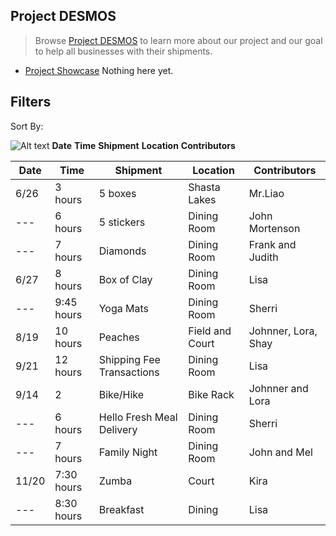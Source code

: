## Project DESMOS
> Browse [Project DESMOS](https://www.coramranch.com/) to learn more about our project and our goal to help all businesses with their shipments.
- [Project Showcase](https://www.youtube.com/watch?v=Mp2-9soBqSo&ab_channel=JaJaBean) Nothing here yet.

## Filters
Sort By:

![Alt text](vscode-local:/c%3A/Users/jwu20/OneDrive/Pictures/Screenshots/Screenshot%20%2889%29.png)
**Date**    **Time**    **Shipment**    **Location**    **Contributors**

| Date | Time | Shipment | Location | Contributors |
| --- | --- | --- | --- | --- |
| 6/26 | 3 hours | 5 boxes | Shasta Lakes | Mr.Liao |
| --- | 6 hours | 5 stickers | Dining Room | John Mortenson |
| --- | 7 hours | Diamonds | Dining Room | Frank and Judith |
| 6/27 | 8 hours | Box of Clay | Dining Room | Lisa |
| --- | 9:45 hours | Yoga Mats | Dining Room | Sherri|
| 8/19 | 10 hours | Peaches | Field and Court | Johnner, Lora, Shay|
| 9/21 | 12 hours | Shipping Fee Transactions | Dining Room | Lisa |
| 9/14 | 2 | Bike/Hike | Bike Rack | Johnner and Lora |
| --- | 6 hours | Hello Fresh Meal Delivery | Dining Room | Sherri |
| --- | 7 hours | Family Night | Dining Room | John and Mel |
| 11/20 | 7:30 hours | Zumba | Court | Kira |
| --- | 8:30 hours | Breakfast | Dining | Lisa |
